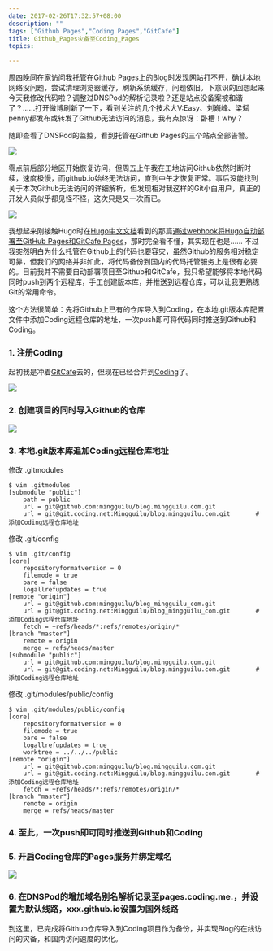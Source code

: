 ```yaml
---
date: 2017-02-26T17:32:57+08:00
description: ""
tags: ["Github Pages","Coding Pages","GitCafe"]
title: Github_Pages灾备至Coding_Pages
topics:

--- 
```


周四晚间在家访问我托管在Github Pages上的Blog时发现网站打不开，确认本地网络没问题，尝试清理浏览器缓存，刷新系统缓存，问题依旧。下意识的回想起来今天我修改代码啦？调整过DNSPod的解析记录啦？还是站点没备案被和谐了？......打开微博刷新了一下，看到关注的几个技术大V:Easy、刘巍峰、梁斌penny都发布或转发了Github无法访问的消息，我有点惊讶：卧槽！why？

随即查看了DNSPod的监控，看到托管在Github Pages的三个站点全部告警。

![](/media/170226_01_01.jpg)

零点前后部分地区开始恢复访问，但周五上午我在工地访问Github依然时断时续，速度极慢，而github.io始终无法访问，直到中午才恢复正常。事后没能找到关于本次Github无法访问的详细解析，但发现相对我这样的Git小白用户，真正的开发人员似乎都见怪不怪，这次只是又一次而已。

![](/media/170226_01_02.jpg)

我想起来刚接触Hugo时在[Hugo中文文档](http://www.gohugo.org/)看到的那篇[通过webhook将Hugo自动部署至GitHub Pages和GitCafe Pages](http://www.gohugo.org/post/coderzh-automated-deploy-hugo/)，那时完全看不懂，其实现在也是...... 不过我突然明白为什么托管在Github上的代码也要容灾，虽然Github的服务相对稳定可靠，但我们的网络并非如此，将代码备份到国内的代码托管服务上是很有必要的。目前我并不需要自动部署项目至Github和GitCafe，我只希望能够将本地代码同时push到两个远程库，手工创建版本库，并推送到远程仓库，可以让我更熟练Git的常用命令。

这个方法很简单：先将Github上已有的仓库导入到Coding，在本地.git版本库配置文件中添加Coding远程仓库的地址，一次push即可将代码同时推送到Github和Coding。

### 1. 注册Coding

起初我是冲着[GitCafe](https://gitcafe.com/)去的，但现在已经合并到[Coding](https://coding.net)了。

![](/media/170226_01_01_01.png)

### 2. 创建项目的同时导入Github的仓库

![](/media/170226_01_02_01.png)

### 3. 本地.git版本库追加Coding远程仓库地址

修改 .gitmodules 

	$ vim .gitmodules 
	[submodule "public"]
		path = public
		url = git@github.com:mingguilu/blog.mingguilu.com.git
		url = git@git.coding.net:Mingguilu/blog.mingguilu.com.git		# 添加Coding远程仓库地址

修改 .git/config

	$ vim .git/config 
	[core]
		repositoryformatversion = 0
		filemode = true
		bare = false
		logallrefupdates = true
	[remote "origin"]
		url = git@github.com:mingguilu/blog_mingguilu_com.git
		url = git@git.coding.net:Mingguilu/blog_mingguilu_com.git		# 添加Coding远程仓库地址
		fetch = +refs/heads/*:refs/remotes/origin/*
	[branch "master"]
		remote = origin
		merge = refs/heads/master
	[submodule "public"]
		url = git@github.com:mingguilu/blog.mingguilu.com.git
		url = git@git.coding.net:Mingguilu/blog.mingguilu.com.git		# 添加Coding远程仓库地址

修改 .git/modules/public/config

	$ vim .git/modules/public/config 
	[core]
		repositoryformatversion = 0
		filemode = true
		bare = false
		logallrefupdates = true
		worktree = ../../../public
	[remote "origin"]
		url = git@github.com:mingguilu/blog.mingguilu.com.git
		url = git@git.coding.net:Mingguilu/blog.mingguilu.com.git		# 添加Coding远程仓库地址
		fetch = +refs/heads/*:refs/remotes/origin/*
	[branch "master"]
		remote = origin
		merge = refs/heads/master

### 4. 至此，一次push即可同时推送到Github和Coding

### 5. 开启Coding仓库的Pages服务并绑定域名

![](/media/170226_01_05_01.png)

### 6. 在DNSPod的增加域名别名解析记录至pages.coding.me.，并设置为默认线路，xxx.github.io设置为国外线路

到这里，已完成将Github仓库导入到Coding项目作为备份，并实现Blog的在线访问的灾备，和国内访问速度的优化。








